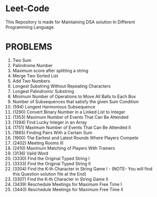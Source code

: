 # Leet-Code
This Repository is made for Maintaining DSA solution In Different Programming Language.

# PROBLEMS
1. Two Sum
2. Palindrome Number
3. Maximum score after splitting a string
4. Merge Two Sorted List
5. Add Two Numbers
6. Longest Substring Without Repeating Characters
7. Longest Palindromic Substring
8. Minimum Number of Operations to Move All Balls to Each Box
9. Number of Subsequences that satisfy the given Sum Condition
10. (594) Longest Harmonious Subsequence
11. (1290) Convert Binary Number in a Linked List to Integer
12. (1353) Maximum Number of Events That Can Be Attended
13. (1394) Find Lucky Integer in an Array
14. (1751) Maximum Number of Events That Can Be Attended II
15. (1865) Finding Pairs With a Certain Sum
16. (1900) The Earliest and Latest Rounds Where Players Compete
17. (2402) Meeting Rooms III
18. (2410) Maximum Matching of Players With Trainers
19. (3136) Valid Word
20. (3330) Find the Original Typed String I
21. (3333) Find the Original Typed String II
22. (3304) Find the K-th Character in String Game I - (NOTE- You will find this Question solution file at the End)
23. (3307) Find the K-th Character in String Game II
24. (3439) Reschedule Meetings for Maximum Free Time I
25. (3440) Reschedule Meetings for Maximum Free Time II



